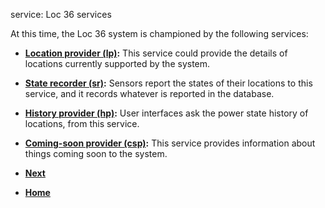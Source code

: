 service: Loc 36 services

At this time, the Loc 36 system is championed by the following services:

* __[Location provider (lp)](https://github.com/loc36-dev/lp):__ 
This  service could provide the details of locations currently
supported by the system.

* __[State recorder (sr)](https://github.com/loc36-dev/sr):__ 
Sensors report the states of their locations to this service, and 
it records whatever is reported in the database.

* __[History provider (hp)](https://github.com/loc36-dev/lp):__ 
User interfaces ask the power state history of locations, from 
this service.

* __[Coming-soon provider 
(csp)](https://github.com/loc36-dev/lp):__ This service provides
information about things coming soon to the system.

* __[Next](https://github.com/loc36-arch/README/blob/master/service.md)__
* __[Home](https://github.com/loc36-arch/README)__
